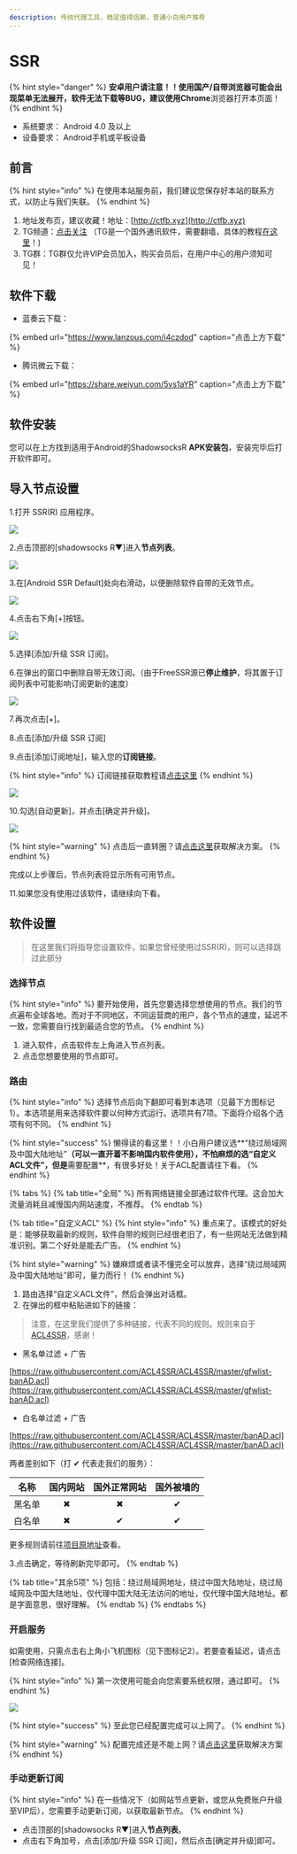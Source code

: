 ```yaml
---
description: 传统代理工具，稳定值得信赖，普通小白用户推荐
---
```


# SSR

{% hint style="danger" %}
**安卓用户请注意！！**使用国产/自带浏览器可能会出现菜单无法展开，软件无法下载等BUG，建议使用**Chrome**浏览器打开本页面！
{% endhint %}

* 系统要求： Android 4.0 及以上
* 设备要求： Android手机或平板设备

## 前言

{% hint style="info" %}
在使用本站服务前，我们建议您保存好本站的联系方式，以防止与我们失联。
{% endhint %}

1. 地址发布页，建议收藏！地址：[http://ctfb.xyz](http://ctfb.xyz)
2. TG频道：[点击关注](https://t.me/cctcloud) （TG是一个国外通讯软件，需要翻墙，具体的教程[在这里](../../advanced/telegram.md)！\)
3. TG群：TG群仅允许VIP会员加入，购买会员后，在用户中心的用户须知可见！

## 软件下载

* 蓝奏云下载：

{% embed url="https://www.lanzous.com/i4czdod" caption="点击上方下载" %}

* 腾讯微云下载：

{% embed url="https://share.weiyun.com/5vs1aYR" caption="点击上方下载" %}

## 软件安装

您可以在上方找到适用于Android的ShadowsocksR **APK安装包**，安装完毕后打开软件即可。

## 导入节点设置

1.打开 SSR\(R\) 应用程序。

![](../../.gitbook/assets/android-1.png)

2.点击顶部的\[shadowsocks R▼\]进入**节点列表**。

![](../../.gitbook/assets/android-2.png)

3.在\[Android SSR Default\]处向右滑动，以便删除软件自带的无效节点。

![](../../.gitbook/assets/android-3.png)

4.点击右下角\[+\]按钮。

![](../../.gitbook/assets/android-4.png)

5.选择\[添加/升级 SSR 订阅\]。

6.在弹出的窗口中删除自带无效订阅。（由于FreeSSR源已**停止维护**，将其置于订阅列表中可能影响订阅更新的速度）

![](../../.gitbook/assets/android-5.png)

7.再次点击\[+\]。

8.点击\[添加/升级 SSR 订阅\]

9.点击\[添加订阅地址\]，输入您的**订阅链接**。

{% hint style="info" %}
订阅链接获取教程请[点击这里](../../panel.md#ding-yue-tuo-guan-lian-jie)
{% endhint %}

![](../../.gitbook/assets/android-6.png)

10.勾选\[自动更新\]，并点击\[确定并升级\]。

![](../../.gitbook/assets/android-7.png)

{% hint style="warning" %}
点击后一直转圈？请[点击这里](../../other/faq.md#android)获取解决方案。
{% endhint %}

完成以上步骤后，节点列表将显示所有可用节点。

11.如果您没有使用过该软件，请继续向下看。

## 软件设置

> 在这里我们将指导您设置软件，如果您曾经使用过SSR\(R\)，则可以选择跳过此部分

### 选择节点

{% hint style="info" %}
要开始使用，首先您要选择您想使用的节点。我们的节点遍布全球各地。而对于不同地区，不同运营商的用户，各个节点的速度，延迟不一致，您需要自行找到最适合您的节点。
{% endhint %}

1. 进入软件，点击软件左上角进入节点列表。
2. 点击您想要使用的节点即可。

### 路由

{% hint style="info" %}
选择节点后向下翻即可看到本选项（见最下方图标记1）。本选项是用来选择软件要以何种方式运行。选项共有7项。下面将介绍各个选项有何不同。
{% endhint %}

{% hint style="success" %}
懒得读的看这里！！小白用户建议选**“绕过局域网及中国大陆地址”**（可以一直开着不影响国内软件使用），不怕麻烦的选“自定义ACL文件”，但是**需要配置**，有很多好处！关于ACL配置请往下看。
{% endhint %}

{% tabs %}
{% tab title="全局" %}
所有网络链接全部通过软件代理。这会加大流量消耗且减慢国内网站速度，不推荐。
{% endtab %}

{% tab title="自定义ACL" %}
{% hint style="info" %}
重点来了。该模式的好处是：能够获取最新的规则，软件自带的规则已经很老旧了，有一些网站无法做到精准识别。第二个好处是能去广告。
{% endhint %}

{% hint style="warning" %}
嫌麻烦或者读不懂完全可以放弃，选择“绕过局域网及中国大陆地址”即可，量力而行！
{% endhint %}

1. 路由选择“自定义ACL文件”，然后会弹出对话框。
2. 在弹出的框中粘贴进如下的链接：

> 注意，在这里我们提供了多种链接，代表不同的规则。规则来自于[ACL4SSR](https://github.com/ACL4SSR/ACL4SSR)，感谢！

* 黑名单过滤 + 广告

[https://raw.githubusercontent.com/ACL4SSR/ACL4SSR/master/gfwlist-banAD.acl](https://raw.githubusercontent.com/ACL4SSR/ACL4SSR/master/gfwlist-banAD.acl)

* 白名单过滤 + 广告

[https://raw.githubusercontent.com/ACL4SSR/ACL4SSR/master/banAD.acl](https://raw.githubusercontent.com/ACL4SSR/ACL4SSR/master/banAD.acl)

两者差别如下（打 ✔ 代表走我们的服务）：

| 名称 | 国内网站 | 国外正常网站 | 国外被墙的 |
| :---: | :---: | :---: | :---: |
| 黑名单 | ✖  | ✖  | ✔  |
| 白名单 | ✖  | ✔  | ✔  |

更多规则请前往[项目原地址](https://github.com/ACL4SSR/ACL4SSR)查看。

3.点击确定，等待刷新完毕即可。
{% endtab %}

{% tab title="其余5项" %}
包括：绕过局域网地址，绕过中国大陆地址，绕过局域网及中国大陆地址，仅代理中国大陆无法访问的地址，仅代理中国大陆地址。都是字面意思，很好理解。
{% endtab %}
{% endtabs %}



### 开启服务

如需使用，只需点击右上角小飞机图标（见下图标记2）。若要查看延迟，请点击\[检查网络连接\]。

{% hint style="info" %}
第一次使用可能会向您索要系统权限，通过即可。
{% endhint %}

![](../../.gitbook/assets/android-8.png)

{% hint style="success" %}
至此您已经配置完成可以上网了。
{% endhint %}

{% hint style="warning" %}
配置完成还是不能上网？请[点击这里](../../other/faq.md#android)获取解决方案
{% endhint %}

### 手动更新订阅

{% hint style="info" %}
在一些情况下（如网站节点更新，或您从免费账户升级至VIP后），您需要手动更新订阅，以获取最新节点。
{% endhint %}

* 点击顶部的\[shadowsocks R▼\]进入**节点列表**。
* 点击右下角加号，点击\[添加/升级 SSR 订阅\]，然后点击\[确定并升级\]即可。

